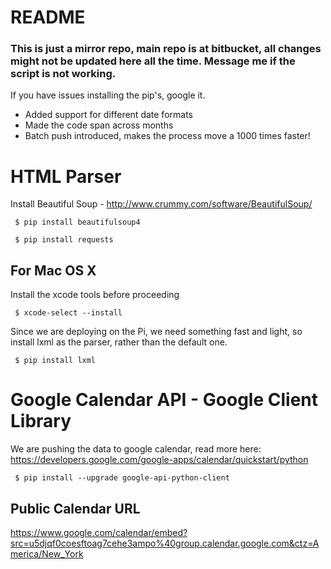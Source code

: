 README
========

### This is just a mirror repo, main repo is at bitbucket, all changes might not be updated here all the time. Message me if the script is not working.

If you have issues installing the pip's, google it.

 * Added support for different date formats
 * Made the code span across months
 * Batch push introduced, makes the process move a 1000 times faster! 

# HTML Parser
Install Beautiful Soup - http://www.crummy.com/software/BeautifulSoup/

```
 $ pip install beautifulsoup4
```

```
 $ pip install requests
```


## For Mac OS X 
Install the xcode tools before proceeding 

``` 
 $ xcode-select --install 
```

Since we are deploying on the Pi, we need something fast and light, so install lxml as the parser, rather than the default one.

```
 $ pip install lxml
```

# Google Calendar API - Google Client Library
We are pushing the data to google calendar, read more here: https://developers.google.com/google-apps/calendar/quickstart/python 

```
 $ pip install --upgrade google-api-python-client
```
## Public Calendar URL
https://www.google.com/calendar/embed?src=u5djqf0coesftoag7cehe3ampo%40group.calendar.google.com&ctz=America/New_York

  
